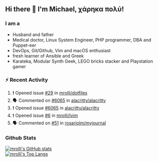 ## Hi there 👋 I'm Michael, χάρηκα πολύ!

<!--
**mrolli/mrolli** is a ✨ _special_ ✨ repository because its `README.md` (this file) appears on your GitHub profile.

Here are some ideas to get you started:

- 🔭 I’m currently working on ...
- 🌱 I’m currently learning ...
- 👯 I’m looking to collaborate on ...
- 🤔 I’m looking for help with ...
- 💬 Ask me about ...
- 📫 How to reach me: ...
- 😄 Pronouns: ...
- ⚡ Fun fact: ...
-->

### I am a
- Husband and father
- Medical doctor, Linux System Engineer, PHP programmer, DBA and Puppet-eer
- DevOps, Git/Github, Vim and macOS enthusiast
- fresh learner of Ansible and Greek
- Karateka, Modular Synth Geek, LEGO bricks stacker and Playstation gamer 

### :zap: Recent Activity

<!--START_SECTION:activity-->
1. ❗️ Opened issue [#29](https://github.com/mrolli/dotfiles/issues/29) in [mrolli/dotfiles](https://github.com/mrolli/dotfiles)
2. 🗣 Commented on [#6065](https://github.com/alacritty/alacritty/issues/6065) in [alacritty/alacritty](https://github.com/alacritty/alacritty)
3. ❗️ Opened issue [#6065](https://github.com/alacritty/alacritty/issues/6065) in [alacritty/alacritty](https://github.com/alacritty/alacritty)
4. ❗️ Opened issue [#6](https://github.com/mrolli/lvim/issues/6) in [mrolli/lvim](https://github.com/mrolli/lvim)
5. 🗣 Commented on [#51](https://github.com/rosariolm/myjournal/issues/51) in [rosariolm/myjournal](https://github.com/rosariolm/myjournal)
<!--END_SECTION:activity-->

### Github Stats
[![mrolli's GitHub stats](https://github-readme-stats.vercel.app/api?username=mrolli&count_private=true&show_icons=true&theme=onedark)](https://github.com/anuraghazra/github-readme-stats)  
[![mrolli's Top Langs](https://github-readme-stats.vercel.app/api/top-langs/?username=mrolli&count_private=true&theme=onedark&hide=c%2B%2B,c,html,cmake,makefile&layout=compact)](https://github.com/anuraghazra/github-readme-stats)
